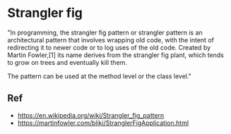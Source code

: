 # Strangler fig

"In programming, the strangler fig pattern or strangler pattern is an architectural pattern that involves wrapping old code, with the intent of redirecting it to newer code or to log uses of the old code. Created by Martin Fowler,[1] its name derives from the strangler fig plant, which tends to grow on trees and eventually kill them.

The pattern can be used at the method level or the class level."

## Ref
* https://en.wikipedia.org/wiki/Strangler_fig_pattern
* https://martinfowler.com/bliki/StranglerFigApplication.html
